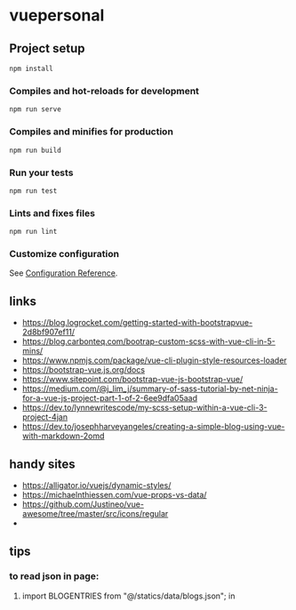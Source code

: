 # vuepersonal

## Project setup
```
npm install
```

### Compiles and hot-reloads for development
```
npm run serve
```

### Compiles and minifies for production
```
npm run build
```

### Run your tests
```
npm run test
```

### Lints and fixes files
```
npm run lint
```

### Customize configuration
See [Configuration Reference](https://cli.vuejs.org/config/).

## links

- https://blog.logrocket.com/getting-started-with-bootstrapvue-2d8bf907ef11/
- https://blog.carbonteq.com/bootrap-custom-scss-with-vue-cli-in-5-mins/
- https://www.npmjs.com/package/vue-cli-plugin-style-resources-loader
- https://bootstrap-vue.js.org/docs
- https://www.sitepoint.com/bootstrap-vue-js-bootstrap-vue/
- https://medium.com/@j_lim_j/summary-of-sass-tutorial-by-net-ninja-for-a-vue-js-project-part-1-of-2-6ee9dfa05aad
- https://dev.to/lynnewritescode/my-scss-setup-within-a-vue-cli-3-project-4jan
- https://dev.to/josephharveyangeles/creating-a-simple-blog-using-vue-with-markdown-2omd

## handy sites

- https://alligator.io/vuejs/dynamic-styles/
- https://michaelnthiessen.com/vue-props-vs-data/
- https://github.com/Justineo/vue-awesome/tree/master/src/icons/regular
- 

## tips

### to read json in page:

1. import BLOGENTRIES from "@/statics/data/blogs.json"; in <script> in .vue component or view

2. make function in computed: {} part that returns json entries

3. loop over entries

=> see example views/Home.vue

```
<template>
  <div class="home">
    <Hero />
    <FeaturedPosts />
    <img alt="Vue logo" src="../assets/logo.png" />
    <HelloWorld msg="Welcome to Your Vue.js App" />

    <div class="sections">
      <div
        v-for="(section, index) in Object.keys(entries)"
        :key="index"
        class="group"
      >
        <h2 class="center">{{ section }}</h2>
        <div class="section" v-for="entry in entries[section]" :key="entry.id">
          <div class="entry">
            <h3 @click="$router.push({ name: entry.id })">
              {{ entry.title }}
              <span class="subtitle">{{ entry.date }}</span>
            </h3>
            <p>{{ entry.description }}</p>
          </div>
        </div>
      </div>
    </div>
  </div>
</template>

<script>
// @ is an alias to /src
import HelloWorld from "@/components/HelloWorld.vue";
import BLOGENTRIES from "@/statics/data/blogs.json";
import Hero from "../components/Hero/Hero";
import FeaturedPosts from "../components/Blog/Featured-Posts/Featured-Posts";

export default {
  name: "home",
  components: {
    FeaturedPosts,
    Hero,
    HelloWorld
  },
  computed: {
    entries() {
      return BLOGENTRIES;
    }
  }
};
</script>
```

